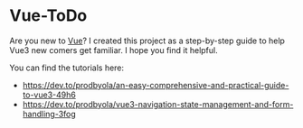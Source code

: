 # Vue-ToDo

Are you new to [Vue](https://vuejs.org)? I created this project as a step-by-step guide to help Vue3 new comers get familiar. I hope you find it helpful.

You can find the tutorials here:

- https://dev.to/prodbyola/an-easy-comprehensive-and-practical-guide-to-vue3-49h6
- https://dev.to/prodbyola/vue3-navigation-state-management-and-form-handling-3fog
